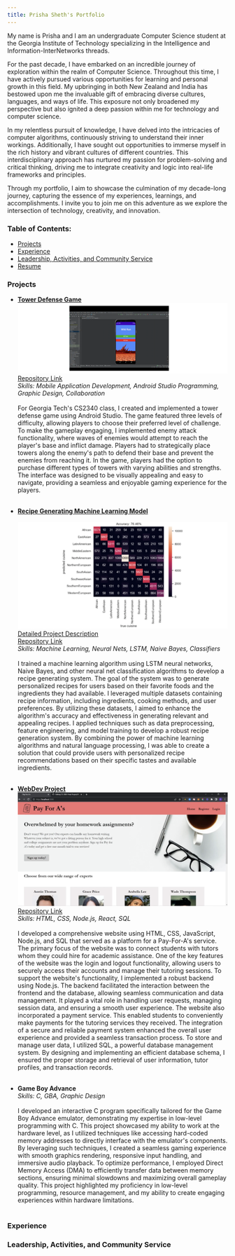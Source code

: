 ```yaml
---
title: Prisha Sheth's Portfolio
---
```


My name is Prisha and I am an undergraduate Computer Science student at the Georgia Institute of Technology specializing in the Intelligence and Information-InterNetworks threads.

For the past decade, I have embarked on an incredible journey of exploration within the realm of Computer Science. Throughout this time, I have actively pursued various opportunities for learning and personal growth in this field. My upbringing in both New Zealand and India has bestowed upon me the invaluable gift of embracing diverse cultures, languages, and ways of life. This exposure not only broadened my perspective but also ignited a deep passion within me for technology and computer science.

In my relentless pursuit of knowledge, I have delved into the intricacies of computer algorithms, continuously striving to understand their inner workings. Additionally, I have sought out opportunities to immerse myself in the rich history and vibrant cultures of different countries. This interdisciplinary approach has nurtured my passion for problem-solving and critical thinking, driving me to integrate creativity and logic into real-life frameworks and principles.

Through my portfolio, I aim to showcase the culmination of my decade-long journey, capturing the essence of my experiences, learnings, and accomplishments. I invite you to join me on this adventure as we explore the intersection of technology, creativity, and innovation.


### Table of Contents:
- [Projects](#projects)
- [Experience](#experience)
- [Leadership, Activities, and Community Service](#lacs)
- [Resume](Prisha%20Sheth%20Resume.pdf)

<a id="projects"></a>
### **Projects**

- [**Tower Defense Game**](https://youtu.be/NWrtzg3tBDk)<br>
![towerdefense](./images/towerdefense.png)
[Repository Link](https://github.com/prishasheth/Tower-Defense-Game)<br>
<em>Skills: Mobile Application Development, Android Studio Programming, Graphic Design, Collaboration</em><br><br>
For Georgia Tech's CS2340 class, I created and implemented a tower defense game using Android Studio. The game featured three levels of difficulty, allowing players to choose their preferred level of challenge. To make the gameplay engaging, I implemented enemy attack functionality, where waves of enemies would attempt to reach the player's base and inflict damage. Players had to strategically place towers along the enemy's path to defend their base and prevent the enemies from reaching it. In the game, players had the option to purchase different types of towers with varying abilities and strengths. The interface was designed to be visually appealing and easy to navigate, providing a seamless and enjoyable gaming experience for the players.<br><br>

- [**Recipe Generating Machine Learning Model**](https://www.youtube.com/watch?v=vx9jovW9qYw)<br><br>
![neuralnet](./images/neuralnet.png)<br>
[Detailed Project Description](https://github.gatech.edu/pages/khoxha7/CS-4641-Project/final.html)<br>
[Repository Link](https://github.com/prishasheth/Recipe-Generator)<br>
<em>Skills: Machine Learning, Neural Nets, LSTM, Naive Bayes, Classifiers</em><br><br>
I trained a machine learning algorithm using LSTM neural networks, Naive Bayes, and other neural net classification algorithms to develop a recipe generating system. The goal of the system was to generate personalized recipes for users based on their favorite foods and the ingredients they had available. I leveraged multiple datasets containing recipe information, including ingredients, cooking methods, and user preferences. By utilizing these datasets, I aimed to enhance the algorithm's accuracy and effectiveness in generating relevant and appealing recipes. I applied techniques such as data preprocessing, feature engineering, and model training to develop a robust recipe generation system. By combining the power of machine learning algorithms and natural language processing, I was able to create a solution that could provide users with personalized recipe recommendations based on their specific tastes and available ingredients.<br><br>

<!-- - [**Getting to Know U(Vertically Integrated Project)**]()<br>
![](./images/webdev.png)
[Repository Link]()<br>
<em>Skills: </em><br><br>

- [**Getting to Know U(Vertically Integrated Project React App)**]()<br>
![](./images/.png)
[Repository Link]()<br>
<em>Skills: </em><br><br> -->

- [**WebDev Project**](https://youtu.be/rTvghR3G-As)<br>
![](./images/webdev.png)
[Repository Link](https://github.gatech.edu/psheth32/CS-2803-Final-Project)<br>
<em>Skills: HTML, CSS, Node.js, React, SQL</em><br><br>
I developed a comprehensive website using HTML, CSS, JavaScript, Node.js, and SQL that served as a platform for a Pay-For-A's service. The primary focus of the website was to connect students with tutors whom they could hire for academic assistance. One of the key features of the website was the login and logout functionality, allowing users to securely access their accounts and manage their tutoring sessions. To support the website's functionality, I implemented a robust backend using Node.js. The backend facilitated the interaction between the frontend and the database, allowing seamless communication and data management. It played a vital role in handling user requests, managing session data, and ensuring a smooth user experience. The website also incorporated a payment service. This enabled students to conveniently make payments for the tutoring services they received. The integration of a secure and reliable payment system enhanced the overall user experience and provided a seamless transaction process. To store and manage user data, I utilized SQL, a powerful database management system. By designing and implementing an efficient database schema, I ensured the proper storage and retrieval of user information, tutor profiles, and transaction records.<br><br>

- **Game Boy Advance**<br>
<em>Skills: C, GBA, Graphic Design</em><br><br>
I developed an interactive C program specifically tailored for the Game Boy Advance emulator, demonstrating my expertise in low-level programming with C. This project showcased my ability to work at the hardware level, as I utilized techniques like accessing hard-coded memory addresses to directly interface with the emulator's components. By leveraging such techniques, I created a seamless gaming experience with smooth graphics rendering, responsive input handling, and immersive audio playback. To optimize performance, I employed Direct Memory Access (DMA) to efficiently transfer data between memory sections, ensuring minimal slowdowns and maximizing overall gameplay quality. This project highlighted my proficiency in low-level programming, resource management, and my ability to create engaging experiences within hardware limitations.<br><br>

<a id="experience"></a>
### **Experience**

<a id="lacs"></a>
### **Leadership, Activities, and Community Service**


